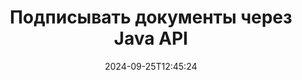---
############################# Static ############################
layout: "landing"
date: 2024-09-25T12:45:24
draft: false

lang: ru
product: "Signature"
product_tag: "signature"
platform: "Java"
platform_tag: "java"

############################# Drop-down ############################
supported_platforms:
  items:
    # supported_platforms loop
    - title: ".NET"
      tag: "net"
    # supported_platforms loop
    - title: "Java"
      tag: "java"
    # supported_platforms loop
    - title: "Node.js"
      tag: "nodejs-java" 
    # supported_platforms loop
    - title: "Python"
      tag: "python-net" 

############################# Head ############################
head_title: "Библиотека цифровых подписей Java — GroupDocs.Signature"
head_description: "Расширьте возможности Java-приложений с помощью электронных подписей с помощью GroupDocs.Signature. Подписывайте деловые документы быстро и легко."

############################# Header ############################
title: "Подписывать документы через Java API"
description: "Подписывайте цифровые документы и изображения на любой платформе, используя наши гибкие API и решения на базе приложений для программистов и конечных пользователей."
words:
  for: "для"

actions:
  main: "Бесплатная загрузка Maven"
  main_link: "https://releases.groupdocs.com/java/repo/com/groupdocs/groupdocs-signature/"
  alt: "Лицензирование"
  alt_link: "https://purchase.groupdocs.com/pricing/signature/java/"
  title: "Готовы начать?"
  description: "Попробуйте функции GroupDocs.Signature бесплатно или запросите лицензию."

release:
  title: "Версия {0} выпущена"
  notes: "Посмотрите, что нового"
  downloads: "Загрузки"

code:
  title: "Подписание PDF-файлов на Java"
  more: "Больше примеров"
  more_link: "https://github.com/groupdocs-signature/GroupDocs.Signature-for-Java/"
  install: |
    <dependency>
      <groupId>com.groupdocs</groupId>
      <artifactId>groupdocs-signature</artifactId>
      <version>{0}</version>
    </dependency>
  content: |
    ```java {style=abap}  
    // Выберите PDF-документ
    Signature signature = new Signature("sample.pdf");
    
    // Предоставить текст
    TextSignOptions options = 
        new TextSignOptions("John Smith");
    options.setForeColor(Color.RED);

    // Подписать документ и сохранить в файл
    signature.sign("signed.pdf", options);
    
    ```

############################# Overview ############################
overview:
  enable: true
  title: "Обзор GroupDocs.Signature"
  description: "API для подписания документов и связанных с ним операций в приложениях Java"
  features:
    # feature loop
    - title: "Улучшенные деловые документы с цифровыми подписями на Java."
      content: "Быстрое и настраиваемое подписание: GroupDocs.Signature для Java предлагает широкий спектр вариантов цифровой подписи для PDF-файлов, изображений и документов Office. Вы можете использовать текст, штрих-коды, QR-коды, цифровые сертификаты, изображения или скрытые метаданные. Обработка документов происходит быстро и эффективно."

    # feature loop
    - title: "Манипулирование подписанными документами"
      content: "Расширенная обработка документов включает в себя мощные операции с подписанными документами с использованием GroupDocs.Signature для Java. Вы можете искать и проверять подписи, добавленные в деловые документы, используя различные полезные критерии. Кроме того, вы можете получить доступ к подробной информации о документе или получить изображения для предварительного просмотра его страниц."

    # feature loop
    - title: "Разнообразие вариантов вывода"
      content: "Надежные параметры подписи позволяют настраивать вывод документов, подписанных с помощью GroupDocs.Signature для Java. Вы можете точно расположить любую подпись на любой странице документа и настроить ее внешний вид различными способами. Java API поддерживает сохранение подписанных деловых документов во многих поддерживаемых форматах и ​​предоставляет возможности для их защиты с помощью паролей."

############################# Platforms ############################
platforms:
  enable: true
  title: "Независимость от платформы"
  description: "GroupDocs.Signature для Java поддерживает следующие операционные системы, платформы и менеджеры пакетов."
  items:
    # platform loop
    - title: "Amazon"
      image: "amazon"
    # platform loop
    - title: "Docker"
      image: "docker"
    # platform loop
    - title: "Azure"
      image: "azure"
    # platform loop
    - title: "Eclipse"
      image: "eclipse"
    # platform loop
    - title: "IntelliJ"
      image: "intellij"
    # platform loop
    - title: "Windows"
      image: "windows"
    # platform loop
    - title: "Linux"
      image: "linux"
    # platform loop
    - title: "Maven"
      image: "maven"

############################# File formats ############################
formats:
  enable: true
  title: "Поддерживаемые форматы файлов"
  description: |
    GroupDocs.Signature для Java поддерживает операции со следующими [форматами файлов](https://docs.groupdocs.com/signature/java/supported-document-formats/).
  groups:
    # group loop
    - color: "green"
      content: |
        ### Форматы Microsoft Office
        * **Word:**  DOCX, DOC, DOCM, DOT, DOTX, DOTM, RTF
        * **Excel:** XLSX, XLS, XLSM, XLSB, XLTM, XLT, XLTM, XLTX, XLAM, SXC, SpreadsheetML
        * **PowerPoint:** PPT, PPTX, PPS, PPSX, PPSM, POT, POTM, POTX, PPTM
    # group loop
    - color: "blue"
      content: |
        ### Изображения и другие форматы
        * **Портативный:** PDF
        * **Изображений:** JPG, BMP, PNG, TIFF, GIF, DICOM, WEBP
        * **Другие форматы офисов:** ODT, OTT, OTS, ODS, ODP, OTP, ODG
      # group loop
    - color: "red"
      content: |
        ### Другие форматы
        * **Интернет:** HTML, MHTML
        * **Архивы:** ZIP, TAR, 7Z
        * **Сертификаты:** PFX

############################# Features ############################
features:
  enable: true
  title: "Возможности GroupDocs.Signature"
  description: "Подписание PDF-файлов, документов Office и изображений с помощью цифровых подписей"

  items:
    # feature loop
    - icon: "sign"
      title: "Добавление подписей"
      content: "Подпишите документ, используя различные поддерживаемые типы подписей, разместив цифровую подпись точно в любом месте на любой странице."

    # feature loop
    - icon: "custom"
      title: "Настройка результатов"
      content: "Настройте внешний вид подписи, настроив цвет, шрифт, рамку, поворот и другие функции для достижения желаемого результата."

    # feature loop
    - icon: "password"
      title: "Защита документов паролем"
      content: "Для многих поддерживаемых типов документов вы можете защитить подписанный документ паролем."

    # feature loop
    - icon: "protect"
      title: "Предотвращение несанкционированных изменений"
      content: "Защитите важные деловые документы, подписанные цифровым сертификатом, от несанкционированных изменений."

    # feature loop
    - icon: "convert"
      title: "Получение результатов в желаемых форматах"
      content: "Легко получайте подписанные файлы результатов в любом поддерживаемом формате. Вы также можете легко конвертировать документы MS Word в PDF."

    # feature loop
    - icon: "preview"
      title: "Предварительный просмотр документа"
      content: "Сохраните любую страницу документа как изображение для дальнейшей обработки."

    # feature loop
    - icon: "search"
      title: "Ищем подписи"
      content: "Есть возможность получить информацию о ранее добавленных подписях в конкретных документах."

    # feature loop
    - icon: "validate"
      title: "Проверка документов"
      content: "Проверка правильности подписей на любом подписанном документе."

    # feature loop
    - icon: "update"
      title: "Управление подписями"
      content: "После размещения подписи на странице документа ее можно удалить, переместить или обновить по мере необходимости."

############################# Code samples ############################
code_samples:
  enable: true
  title: "Примеры кода"
  description: "Некоторые варианты использования типичных операций GroupDocs.Signature для Java"
  items:
    # code sample loop
    - title: "Улучшите PDF-документ с помощью QR-кода"
      content: |
        Улучшение бизнес-процессов путем добавления [QR-кодов](https://docs.groupdocs.com/signature/java/esign-document-with-qr-code-signature/) на определенные страницы PDF-документов может оказаться полезным. Ниже приведен пример добавления QR-кода с помощью GroupDocs.Signature для Java.
        {{< landing/code title="Улучшите PDF-документ с помощью QR-кода">}}
        ```java {style=abap}
        // Загрузите документ для подписи
        Signature signature = new Signature("file_to_sign.pdf");
        
        // Создание вариантов QR-кода с заранее заданным текстом
        QrCodeSignOptions options = new QrCodeSignOptions("The document is approved by John Smith");
        
        // Настройте тип и положение кодировки QR-кода на странице.
        options.setEncodeType(QrCodeTypes.QR);
        options.setLeft(100);
        options.setTop(100);

        // Подпишите документ и сохраните его как файл результатов.
        signature.sign("file_with_QR.pdf", options);
        ```
        {{< /landing/code >}}
    # code sample loop
    - title: "Используйте цифровую подпись для защиты DOCX"
      content: |
        Вы можете [защитить документ](https://docs.groupdocs.com/signature/java/esign-document-with-digital-signature/), используя личные или корпоративные подписи, хранящиеся в виде цифровых сертификатов. Документы, защищенные сертификатом, не могут быть изменены без признания подписи недействительной.
        {{< landing/code title="Используйте цифровую подпись для защиты DOCX">}}
        ```java {style=abap}   
        // Загрузите документ для цифровой подписи
        Signature signature = new Signature("file_to_sign.docx");
        
        // Укажите параметры цифровой подписи и укажите путь к файлу сертификата.
        DigitalSignOptions options = new DigitalSignOptions("certificate.pfx");

        // Установите пароль сертификата
        options.setPassword("1234567890");

        // Подпишите документ и сохраните его по нужному пути.
        signature.sign("digitally_signed.docx", options);
        ```
        {{< /landing/code >}}

---